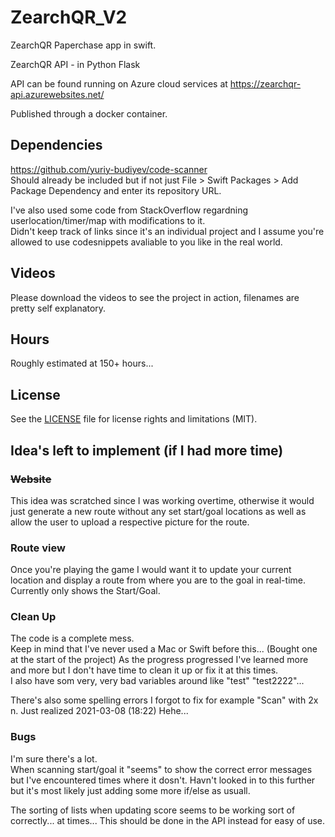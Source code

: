 # ZearchQR_V2
 ZearchQR Paperchase app in swift.
 
 ZearchQR API - in Python Flask
 
 API can be found running on Azure cloud services at https://zearchqr-api.azurewebsites.net/
 
 Published through a docker container.  
  

## Dependencies
https://github.com/yuriy-budiyev/code-scanner  
Should already be included but if not just File > Swift Packages > Add Package Dependency and enter its repository URL.  

I've also used some code from StackOverflow regardning userlocation/timer/map with modifications to it.  
Didn't keep track of links since it's an individual project and I assume you're allowed to use codesnippets avaliable to you like in the real world.  
  

## Videos
Please download the videos to see the project in action, filenames are pretty self explanatory.
  

## Hours
Roughly estimated at 150+ hours...  
  

## License
See the [LICENSE](LICENSE.md) file for license rights and limitations (MIT).  
  


## Idea's left to implement (if I had more time)
  ### ~~Website~~
  This idea was scratched since I was working overtime, otherwise it would just generate a new route without any set start/goal locations as well as allow the user to upload a      respective picture for the route.
  
  ### Route view
  Once you're playing the game I would want it to update your current location and display a route from where you are to the goal in real-time.  
  Currently only shows the Start/Goal.
  
  ### Clean Up
  The code is a complete mess.  
  Keep in mind that I've never used a Mac or Swift before this... (Bought one at the start of the project)
  As the progress progressed I've learned more and more but I don't have time to clean it up or fix it at this times.  
  I also have som very, very bad variables around like "test" "test2222"...
  
  There's also some spelling errors I forgot to fix for example "Scan" with 2x n.  Just realized 2021-03-08 (18:22) Hehe...

  ### Bugs
  I'm sure there's a lot.  
  When scanning start/goal it "seems" to show the correct error messages but I've encountered times where it dosn't. Havn't looked in to this further but it's most likely just     adding some more if/else as usuall.
  
  The sorting of lists when updating score seems to be working sort of correctly... at times... This should be done in the API instead for easy of use.

